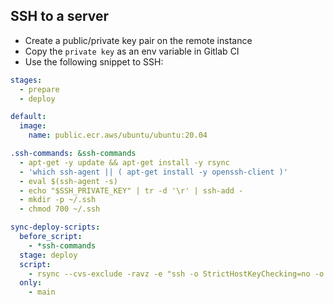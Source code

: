 ## SSH to a server
- Create a public/private key pair on the remote instance
- Copy the `private key` as an env variable in Gitlab CI
- Use the following snippet to SSH:
```yml
stages:
  - prepare
  - deploy

default:
  image:
    name: public.ecr.aws/ubuntu/ubuntu:20.04

.ssh-commands: &ssh-commands
  - apt-get -y update && apt-get install -y rsync
  - 'which ssh-agent || ( apt-get install -y openssh-client )'
  - eval $(ssh-agent -s)
  - echo "$SSH_PRIVATE_KEY" | tr -d '\r' | ssh-add -
  - mkdir -p ~/.ssh
  - chmod 700 ~/.ssh

sync-deploy-scripts:
  before_script:
    - *ssh-commands
  stage: deploy
  script:
    - rsync --cvs-exclude -ravz -e "ssh -o StrictHostKeyChecking=no -o UserKnownHostsFile=/dev/null" ./ ubuntu@<remote_ip>:/home/ubuntu/app
  only:
    - main

```